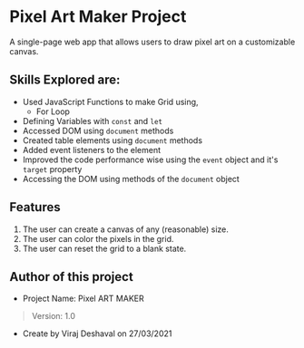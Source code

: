 # Pixel Art Maker Project

A single-page web app that allows users to draw pixel art on a customizable canvas.

## Skills Explored are:

* Used JavaScript Functions to make Grid using,
   - For Loop
* Defining Variables with `const` and `let`
* Accessed DOM using `document` methods
* Created table elements using `document` methods
* Added event listeners to the element
* Improved the code performance wise using the `event` object and it's `target` property
* Accessing the DOM using methods of the `document` object

## Features

1. The user can create a canvas of any (reasonable) size.
2. The user can color the pixels in the grid.
3. The user can reset the grid to a blank state.

## Author of this project

* Project Name: Pixel ART MAKER
> Version: 1.0
* Create by Viraj Deshaval on 27/03/2021
